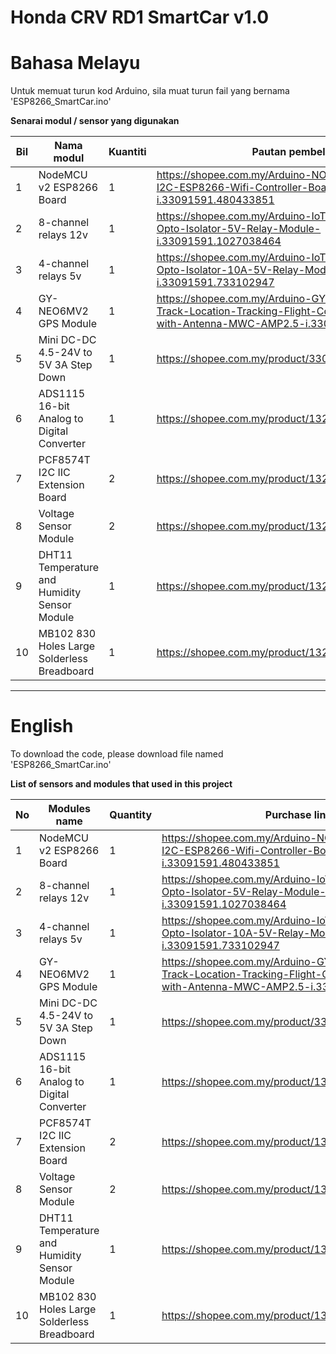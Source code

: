 # Honda CRV RD1 SmartCar v1.0

# Bahasa Melayu #

Untuk memuat turun kod Arduino, sila muat turun fail yang bernama 'ESP8266_SmartCar.ino'

**Senarai modul / sensor yang digunakan**

Bil | Nama modul | Kuantiti | Pautan pembelian
------------- | ------------- | ------------- | ------------- |
1 | NodeMCU v2 ESP8266 Board | 1 | https://shopee.com.my/Arduino-NODEMCU-Lua-IoT-I2C-ESP8266-Wifi-Controller-Board-ESP-12-V2-i.33091591.480433851
2 | 8-channel relays 12v | 1 | https://shopee.com.my/Arduino-IoT-8-Channel-Way-Opto-Isolator-5V-Relay-Module-i.33091591.1027038464
3 | 4-channel relays 5v | 1 | https://shopee.com.my/Arduino-IoT-4-Channel-Ways-Opto-Isolator-10A-5V-Relay-Module-i.33091591.733102947
4 | GY-NEO6MV2 GPS Module | 1 | https://shopee.com.my/Arduino-GY-NEO6MV2-GPS-Track-Location-Tracking-Flight-Control-GPS-Module-with-Antenna-MWC-AMP2.5-i.33091591.943603180
5 | Mini DC-DC 4.5-24V to 5V 3A Step Down | 1 | https://shopee.com.my/product/33091591/2353226119
6 | ADS1115 16-bit Analog to Digital Converter | 1 | https://shopee.com.my/product/132528683/6917873642
7 | PCF8574T I2C IIC Extension Board | 2 | https://shopee.com.my/product/132528683/5931423335
8 | Voltage Sensor Module | 2 | https://shopee.com.my/product/132528683/2883120650
9 | DHT11 Temperature and Humidity Sensor Module | 1 | https://shopee.com.my/product/132528683/2011544803
10 | MB102 830 Holes Large Solderless Breadboard | 1 | https://shopee.com.my/product/132528683/2006168670

__________________________________________________________________________________________________________________

# English #

To download the code, please download file named 'ESP8266_SmartCar.ino'

**List of sensors and modules that used in this project**

No | Modules name | Quantity | Purchase links
------------- | ------------- | ------------- | ------------- |
1 | NodeMCU v2 ESP8266 Board | 1 | https://shopee.com.my/Arduino-NODEMCU-Lua-IoT-I2C-ESP8266-Wifi-Controller-Board-ESP-12-V2-i.33091591.480433851
2 | 8-channel relays 12v | 1 | https://shopee.com.my/Arduino-IoT-8-Channel-Way-Opto-Isolator-5V-Relay-Module-i.33091591.1027038464
3 | 4-channel relays 5v | 1 | https://shopee.com.my/Arduino-IoT-4-Channel-Ways-Opto-Isolator-10A-5V-Relay-Module-i.33091591.733102947
4 | GY-NEO6MV2 GPS Module | 1 | https://shopee.com.my/Arduino-GY-NEO6MV2-GPS-Track-Location-Tracking-Flight-Control-GPS-Module-with-Antenna-MWC-AMP2.5-i.33091591.943603180
5 | Mini DC-DC 4.5-24V to 5V 3A Step Down | 1 | https://shopee.com.my/product/33091591/2353226119
6 | ADS1115 16-bit Analog to Digital Converter | 1 | https://shopee.com.my/product/132528683/6917873642
7 | PCF8574T I2C IIC Extension Board | 2 | https://shopee.com.my/product/132528683/5931423335
8 | Voltage Sensor Module | 2 | https://shopee.com.my/product/132528683/2883120650
9 | DHT11 Temperature and Humidity Sensor Module | 1 | https://shopee.com.my/product/132528683/2011544803
10 | MB102 830 Holes Large Solderless Breadboard | 1 | https://shopee.com.my/product/132528683/2006168670
